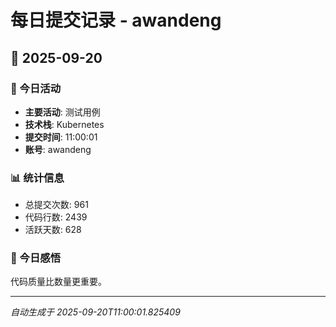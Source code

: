 # 每日提交记录 - awandeng

## 📅 2025-09-20

### 🎯 今日活动
- **主要活动**: 测试用例
- **技术栈**: Kubernetes
- **提交时间**: 11:00:01
- **账号**: awandeng

### 📊 统计信息
- 总提交次数: 961
- 代码行数: 2439
- 活跃天数: 628

### 💭 今日感悟
代码质量比数量更重要。

---
*自动生成于 2025-09-20T11:00:01.825409*
